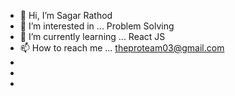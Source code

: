 - 👋 Hi, I’m Sagar Rathod
- 👀 I’m interested in ... Problem Solving
- 🌱 I’m currently learning ... React JS
- 📫 How to reach me ... theproteam03@gmail.com
-
-
-
